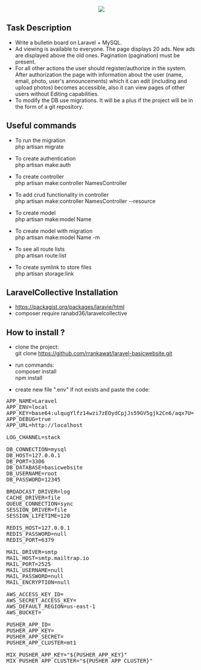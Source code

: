 <p align="center"><img src="https://laravel.com/assets/img/components/logo-laravel.svg"></p>

## Task Description

- Write a bulletin board on Laravel + MySQL.
- Ad viewing is available to everyone. The page displays 20 ads. New ads are displayed above the old ones. Pagination (pagination) must be present.
- For all other actions the user should register/authorize in the system. After authorization the page with information about the user (name, email, photo, user's announcements) which it can edit (including and upload photos) becomes accessible, also it can view pages of other users without Editing capabilities.
- To modify the DB use migrations.  It will be a plus if the project will be in the form of a git repository.

## Useful commands

- To run the migration<br/>
php artisan migrate

- To create authentication<br/>
php artisan make:auth

- To create controller</br>
php artisan make:controller NamesController

- To add crud functionality in controller<br/>
php artisan make:controller NamesController --resource

- To create model<br/>
php artisan make:model Name

- To create model with migration<br/>
php artisan make:model Name -m

- To see all route lists<br/>
php artisan route:list

- To create symlink to store files<br/>
php artisan storage:link

## LaravelCollective Installation

- https://packagist.org/packages/laravie/html
- composer require ranabd36/laravelcollective

## How to install ?

- clone the project:<br />
git clone https://github.com/rrankawat/laravel-basicwebsite.git

- run commands:<br />
composer install<br />
npm install

- create new file ".env" if not exists and paste the code:
<pre>
APP_NAME=Laravel
APP_ENV=local
APP_KEY=base64:ulqugYlfz14wzi7zEOydCpjJs59GV5gjk2Cn6/aqx7U=
APP_DEBUG=true
APP_URL=http://localhost

LOG_CHANNEL=stack

DB_CONNECTION=mysql
DB_HOST=127.0.0.1
DB_PORT=3306
DB_DATABASE=basicwebsite
DB_USERNAME=root
DB_PASSWORD=12345

BROADCAST_DRIVER=log
CACHE_DRIVER=file
QUEUE_CONNECTION=sync
SESSION_DRIVER=file
SESSION_LIFETIME=120

REDIS_HOST=127.0.0.1
REDIS_PASSWORD=null
REDIS_PORT=6379

MAIL_DRIVER=smtp
MAIL_HOST=smtp.mailtrap.io
MAIL_PORT=2525
MAIL_USERNAME=null
MAIL_PASSWORD=null
MAIL_ENCRYPTION=null

AWS_ACCESS_KEY_ID=
AWS_SECRET_ACCESS_KEY=
AWS_DEFAULT_REGION=us-east-1
AWS_BUCKET=

PUSHER_APP_ID=
PUSHER_APP_KEY=
PUSHER_APP_SECRET=
PUSHER_APP_CLUSTER=mt1

MIX_PUSHER_APP_KEY="${PUSHER_APP_KEY}"
MIX_PUSHER_APP_CLUSTER="${PUSHER_APP_CLUSTER}"
</pre>
